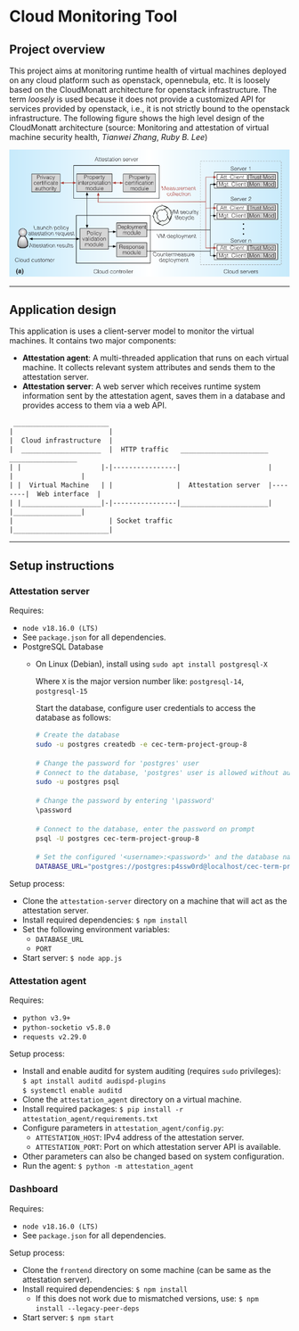 # Cloud Monitoring Tool

## Project overview

This project aims at monitoring runtime health of virtual machines deployed on
any cloud platform such as openstack, opennebula, etc. It is loosely based on
the CloudMonatt architecture for openstack infrastructure. The term _loosely_
is used because it does not provide a customized API for services provided by
openstack, i.e., it is not strictly bound to the openstack infrastructure. The
following figure shows the high level design of the CloudMonatt architecture
(source: Monitoring and attestation of virtual machine security health,
_Tianwei Zhang_, _Ruby B. Lee_)

<img alt="CloudMonatt architecture" src="./images/cloud-monatt.png" width="800">

---

## Application design

This application is uses a client-server model to monitor the virtual machines.
It contains two major components:

- **Attestation agent**: A multi-threaded application that runs on each virtual machine.
  It collects relevant system attributes and sends them to the attestation server.
- **Attestation server**: A web server which receives runtime system information sent
  by the attestation agent, saves them in a database and provides access to them via a
  web API.

```
 ________________________
|                        |
|  Cloud infrastructure  |
|  ____________________  |  HTTP traffic   ______________________          _________________
| |                    |-|----------------|                      |        |                 |
| |  Virtual Machine   | |                |  Attestation server  |--------|  Web interface  |
| |____________________|-|----------------|______________________|        |_________________|
|                        | Socket traffic
|________________________|
```

---

## Setup instructions

### Attestation server

Requires:

- `node v18.16.0 (LTS)`
- See `package.json` for all dependencies.
- PostgreSQL Database
  - On Linux (Debian), install using `sudo apt install postgresql-X`

    Where `X` is the major version number like: `postgresql-14`, `postgresql-15`

    Start the database, configure user credentials to access the database as follows:
    ```bash
    # Create the database
    sudo -u postgres createdb -e cec-term-project-group-8

    # Change the password for 'postgres' user
    # Connect to the database, 'postgres' user is allowed without authentication
    sudo -u postgres psql

    # Change the password by entering '\password'
    \password
    
    # Connect to the database, enter the password on prompt
    psql -U postgres cec-term-project-group-8

    # Set the configured '<username>:<password>' and the database name in the '.env' file.
    DATABASE_URL="postgres://postgres:p4ssw0rd@localhost/cec-term-project-group-8"
    ```

Setup process:

- Clone the `attestation-server` directory on a machine that will act as
  the attestation server.
- Install required dependencies:
  `$ npm install`
- Set the following environment variables:
  - `DATABASE_URL`
  - `PORT`
- Start server: `$ node app.js`

### Attestation agent

Requires:

- `python v3.9+`
- `python-socketio v5.8.0`
- `requests v2.29.0`

Setup process:

- Install and enable auditd for system auditing (requires `sudo` privileges):  
  `$ apt install auditd audispd-plugins`  
  `$ systemctl enable auditd`
- Clone the `attestation_agent` directory on a virtual machine.
- Install required packages:
  `$ pip install -r attestation_agent/requirements.txt`
- Configure parameters in `attestation_agent/config.py`:
  - `ATTESTATION_HOST`: IPv4 address of the attestation server.
  - `ATTESTATION_PORT`: Port on which attestation server API is available.
- Other parameters can also be changed based on system configuration.
- Run the agent: `$ python -m attestation_agent`

### Dashboard

Requires:

- `node v18.16.0 (LTS)`
- See `package.json` for all dependencies.

Setup process:

- Clone the `frontend` directory on some machine (can be same as the attestation server).
- Install required dependencies:
  `$ npm install`
  - If this does not work due to mismatched versions, use: `$ npm install --legacy-peer-deps`
- Start server: `$ npm start`
